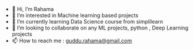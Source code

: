 - 👋 Hi, I’m Rahama 
- 👀 I’m interested in Machine learning based projects
- 🌱 I’m currently learning Data Science course from simplilearn
- 💞️ I’m looking to collaborate on any ML projects, python , Deep
Learning projects
- 📫 How to reach me : guddu.rahama@gmail.com

<!---
Rahama04/Rahama04 is a ✨ special ✨ repository because its `README.md` (this file) appears on your GitHub profile.
You can click the Preview link to take a look at your changes.
--->
